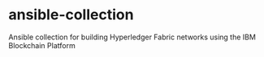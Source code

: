 # ansible-collection
Ansible collection for building Hyperledger Fabric networks using the IBM Blockchain Platform
